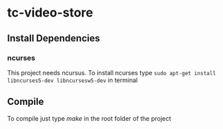 # tc-video-store

## Install Dependencies

### ncurses

This project needs ncursus. To install ncurses type `sudo apt-get install libncurses5-dev libncursesw5-dev` in terminal

## Compile

To compile just type *make* in the root folder of the project
